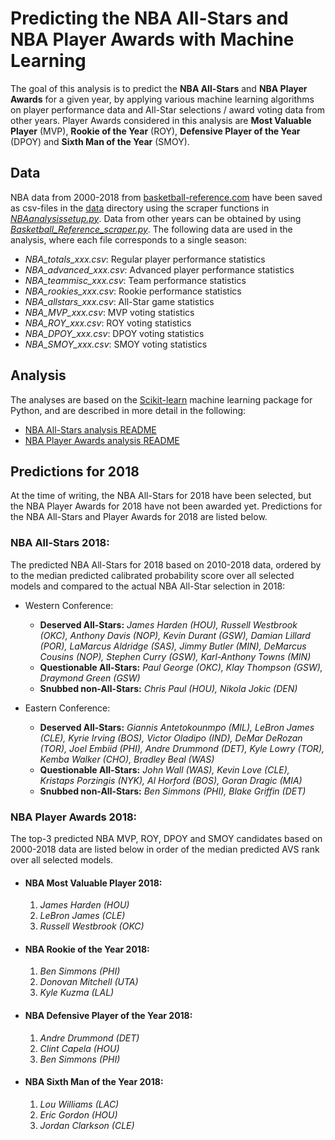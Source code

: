 # Predicting the NBA All-Stars and NBA Player Awards with Machine Learning

The goal of this analysis is to predict the **NBA All-Stars** and **NBA Player Awards** for a given year, by applying various machine learning algorithms on player performance data and All-Star selections / award voting data from other years. Player Awards considered in this analysis are **Most Valuable Player** (MVP), **Rookie of the Year** (ROY), **Defensive Player of the Year** (DPOY) and **Sixth Man of the Year** (SMOY).

## Data

NBA data from 2000-2018 from [basketball-reference.com](https://www.basketball-reference.com) have been saved as csv-files in the [data](data) directory using the scraper functions in [*NBAanalysissetup.py*](NBAanalysissetup.py). Data from other years can be obtained by using [*Basketball_Reference_scraper.py*](Basketball_Reference_scraper.py). The following data are used in the analysis, where each file corresponds to a single season:

- *NBA_totals_xxx.csv*: Regular player performance statistics
- *NBA_advanced_xxx.csv*: Advanced player performance statistics
- *NBA_teammisc_xxx.csv*: Team performance statistics
- *NBA_rookies_xxx.csv*: Rookie performance statistics
- *NBA_allstars_xxx.csv*: All-Star game statistics
- *NBA_MVP_xxx.csv*: MVP voting statistics
- *NBA_ROY_xxx.csv*: ROY voting statistics
- *NBA_DPOY_xxx.csv*: DPOY voting statistics
- *NBA_SMOY_xxx.csv*: SMOY voting statistics

## Analysis

The analyses are based on the [Scikit-learn](http://scikit-learn.org) machine learning package for Python, and are described in more detail in the following:

- [NBA All-Stars analysis README](README_AllStars.md)
- [NBA Player Awards analysis README](README_PlayerAwards.md)

## Predictions for 2018

At the time of writing, the NBA All-Stars for 2018 have been selected, but the NBA Player Awards for 2018 have not been awarded yet. Predictions for the NBA All-Stars and Player Awards for 2018 are listed below.

### NBA All-Stars 2018:

The predicted NBA All-Stars for 2018 based on 2010-2018 data, ordered by to the median predicted calibrated probability score over all selected models and compared to the actual NBA All-Star selection in 2018:

- Western Conference:

	- **Deserved All-Stars:** *James Harden (HOU), Russell Westbrook (OKC), Anthony Davis (NOP), Kevin Durant (GSW), Damian Lillard (POR), LaMarcus Aldridge (SAS), Jimmy Butler (MIN), DeMarcus Cousins (NOP), Stephen Curry (GSW), Karl-Anthony Towns (MIN)*
	- **Questionable All-Stars:** *Paul George (OKC), Klay Thompson (GSW), Draymond Green (GSW)*
	- **Snubbed non-All-Stars:** *Chris Paul (HOU), Nikola Jokic (DEN)*

- Eastern Conference:

	- **Deserved All-Stars:** *Giannis Antetokounmpo (MIL), LeBron James (CLE), Kyrie Irving (BOS), Victor Oladipo (IND), DeMar DeRozan (TOR), Joel Embiid (PHI), Andre Drummond (DET), Kyle Lowry (TOR), Kemba Walker (CHO), Bradley Beal (WAS)*
	- **Questionable All-Stars:** *John Wall (WAS), Kevin Love (CLE), Kristaps Porzingis (NYK), Al Horford (BOS), Goran Dragic (MIA)*
	- **Snubbed non-All-Stars:** *Ben Simmons (PHI), Blake Griffin (DET)*

### NBA Player Awards 2018:

The top-3 predicted NBA MVP, ROY, DPOY and SMOY candidates based on 2000-2018 data are listed below in order of the median predicted AVS rank over all selected models.

- #### NBA Most Valuable Player 2018:

	1. *James Harden (HOU)*
	2. *LeBron James (CLE)* 
	3. *Russell Westbrook (OKC)* 

- #### NBA Rookie of the Year 2018:

	1. *Ben Simmons (PHI)*
	2. *Donovan Mitchell (UTA)*
	3. *Kyle Kuzma (LAL)*

- #### NBA Defensive Player of the Year 2018:

	1. *Andre Drummond (DET)*
	2. *Clint Capela (HOU)*
	3. *Ben Simmons (PHI)*

- #### NBA Sixth Man of the Year 2018:

	1. *Lou Williams (LAC)*
	2. *Eric Gordon (HOU)*
	3. *Jordan Clarkson (CLE)*

